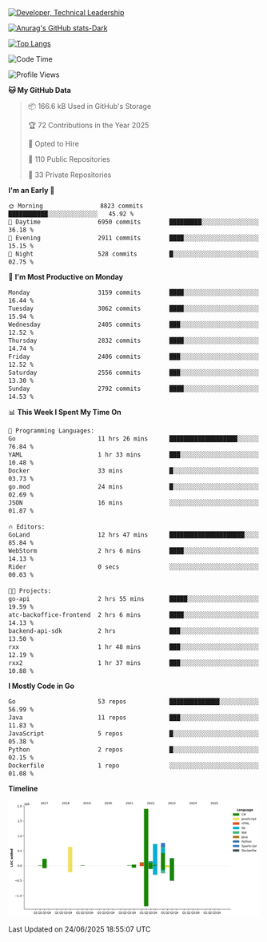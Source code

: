 <div>
  <a href="https://www.linkedin.com/in/arielpineiro/" target="_blank" rel="nofollow noopener noreferrer">
    <img src="https://img.shields.io/badge/-LinkedIn-%230077B5?style=for-the-badge&logo=linkedin&logoColor=white" alt="Developer, Technical Leadership" title="Ariel Piñeiro">
  </a>
</div>

[![Anurag's GitHub stats-Dark](https://github-readme-stats.vercel.app/api?username=arielsrv&show_icons=true&theme=dark#gh-dark-mode-only)](https://github.com/anuraghazra/github-readme-stats#gh-dark-mode-only)

[![Top Langs](https://github-readme-stats.vercel.app/api/top-langs/?username=arielsrv&layout=compact&langs_count=10&theme=dark#gh-dark-mode-only)](https://github.com/anuraghazra/github-readme-stats&theme=dark#gh-dark-mode-only)

<!--START_SECTION:waka-->
![Code Time](http://img.shields.io/badge/Code%20Time-1%2C340%20hrs%2039%20mins-blue)

![Profile Views](http://img.shields.io/badge/Profile%20Views-1-blue)

**🐱 My GitHub Data** 

> 📦 166.6 kB Used in GitHub's Storage 
 > 
> 🏆 72 Contributions in the Year 2025
 > 
> 💼 Opted to Hire
 > 
> 📜 110 Public Repositories 
 > 
> 🔑 33 Private Repositories 
 > 
**I'm an Early 🐤** 

```text
🌞 Morning                8823 commits        ███████████░░░░░░░░░░░░░░   45.92 % 
🌆 Daytime                6950 commits        █████████░░░░░░░░░░░░░░░░   36.18 % 
🌃 Evening                2911 commits        ████░░░░░░░░░░░░░░░░░░░░░   15.15 % 
🌙 Night                  528 commits         █░░░░░░░░░░░░░░░░░░░░░░░░   02.75 % 
```
📅 **I'm Most Productive on Monday** 

```text
Monday                   3159 commits        ████░░░░░░░░░░░░░░░░░░░░░   16.44 % 
Tuesday                  3062 commits        ████░░░░░░░░░░░░░░░░░░░░░   15.94 % 
Wednesday                2405 commits        ███░░░░░░░░░░░░░░░░░░░░░░   12.52 % 
Thursday                 2832 commits        ████░░░░░░░░░░░░░░░░░░░░░   14.74 % 
Friday                   2406 commits        ███░░░░░░░░░░░░░░░░░░░░░░   12.52 % 
Saturday                 2556 commits        ███░░░░░░░░░░░░░░░░░░░░░░   13.30 % 
Sunday                   2792 commits        ████░░░░░░░░░░░░░░░░░░░░░   14.53 % 
```


📊 **This Week I Spent My Time On** 

```text
💬 Programming Languages: 
Go                       11 hrs 26 mins      ███████████████████░░░░░░   76.84 % 
YAML                     1 hr 33 mins        ███░░░░░░░░░░░░░░░░░░░░░░   10.48 % 
Docker                   33 mins             █░░░░░░░░░░░░░░░░░░░░░░░░   03.73 % 
go.mod                   24 mins             █░░░░░░░░░░░░░░░░░░░░░░░░   02.69 % 
JSON                     16 mins             ░░░░░░░░░░░░░░░░░░░░░░░░░   01.87 % 

🔥 Editors: 
GoLand                   12 hrs 47 mins      █████████████████████░░░░   85.84 % 
WebStorm                 2 hrs 6 mins        ████░░░░░░░░░░░░░░░░░░░░░   14.13 % 
Rider                    0 secs              ░░░░░░░░░░░░░░░░░░░░░░░░░   00.03 % 

🐱‍💻 Projects: 
go-api                   2 hrs 55 mins       █████░░░░░░░░░░░░░░░░░░░░   19.59 % 
atc-backoffice-frontend  2 hrs 6 mins        ████░░░░░░░░░░░░░░░░░░░░░   14.13 % 
backend-api-sdk          2 hrs               ███░░░░░░░░░░░░░░░░░░░░░░   13.50 % 
rxx                      1 hr 48 mins        ███░░░░░░░░░░░░░░░░░░░░░░   12.19 % 
rxx2                     1 hr 37 mins        ███░░░░░░░░░░░░░░░░░░░░░░   10.88 % 
```

**I Mostly Code in Go** 

```text
Go                       53 repos            ██████████████░░░░░░░░░░░   56.99 % 
Java                     11 repos            ███░░░░░░░░░░░░░░░░░░░░░░   11.83 % 
JavaScript               5 repos             █░░░░░░░░░░░░░░░░░░░░░░░░   05.38 % 
Python                   2 repos             █░░░░░░░░░░░░░░░░░░░░░░░░   02.15 % 
Dockerfile               1 repo              ░░░░░░░░░░░░░░░░░░░░░░░░░   01.08 % 
```



**Timeline**

![Lines of Code chart](https://raw.githubusercontent.com/arielsrv/arielsrv/main/assets/bar_graph.png)


 Last Updated on 24/06/2025 18:55:07 UTC
<!--END_SECTION:waka-->
